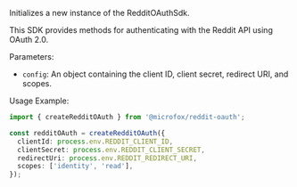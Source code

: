 Initializes a new instance of the RedditOAuthSdk.

This SDK provides methods for authenticating with the Reddit API using OAuth 2.0.

Parameters:

- `config`: An object containing the client ID, client secret, redirect URI, and scopes.

Usage Example:

```typescript
import { createRedditOAuth } from '@microfox/reddit-oauth';

const redditOAuth = createRedditOAuth({
  clientId: process.env.REDDIT_CLIENT_ID,
  clientSecret: process.env.REDDIT_CLIENT_SECRET,
  redirectUri: process.env.REDDIT_REDIRECT_URI,
  scopes: ['identity', 'read'],
});
```

